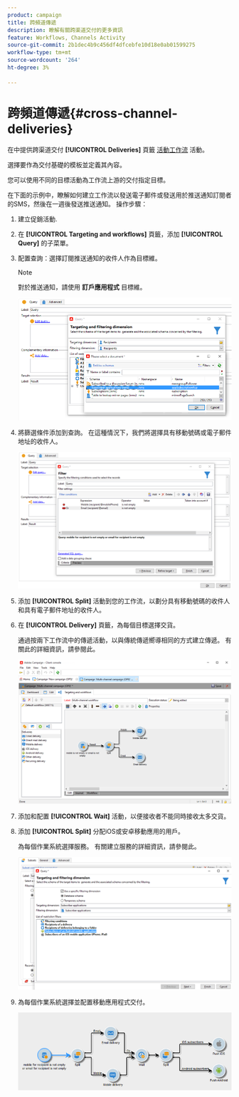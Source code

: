 ```yaml
---
product: campaign
title: 跨頻道傳遞
description: 瞭解有關跨渠道交付的更多資訊
feature: Workflows, Channels Activity
source-git-commit: 2b1dec4b9c456df4dfcebfe10d18e0ab01599275
workflow-type: tm+mt
source-wordcount: '264'
ht-degree: 3%

---
```


# 跨頻道傳遞{#cross-channel-deliveries}

在中提供跨渠道交付 **[!UICONTROL Deliveries]** 頁籤 [活動工作流](campaign-workflows.md) 活動。

選擇要作為交付基礎的模板並定義其內容。

您可以使用不同的目標活動為工作流上游的交付指定目標。

在下面的示例中，瞭解如何建立工作流以發送電子郵件或發送用於推送通知訂閱者的SMS，然後在一週後發送推送通知。 操作步驟：

1. 建立促銷活動.
1. 在 **[!UICONTROL Targeting and workflows]** 頁籤，添加 **[!UICONTROL Query]** 的子菜單。
1. 配置查詢：選擇訂閱推送通知的收件人作為目標維。

   >[!NOTE]
   >
   >對於推送通知，請使用 **訂戶應用程式** 目標維。

   ![](assets/cross_channel_delivery_1.png)

1. 將篩選條件添加到查詢。 在這種情況下，我們將選擇具有移動號碼或電子郵件地址的收件人。

   ![](assets/cross_channel_delivery_2.png)

1. 添加 **[!UICONTROL Split]** 活動到您的工作流，以劃分具有移動號碼的收件人和具有電子郵件地址的收件人。
1. 在 **[!UICONTROL Delivery]** 頁籤，為每個目標選擇交貨。

   通過按兩下工作流中的傳遞活動，以與傳統傳遞嚮導相同的方式建立傳遞。 有關此的詳細資訊，請參閱此。

   ![](assets/cross_channel_delivery_3.png)

1. 添加和配置 **[!UICONTROL Wait]** 活動，以便接收者不能同時接收太多交貨。
1. 添加 **[!UICONTROL Split]** 分配iOS或安卓移動應用的用戶。

   為每個作業系統選擇服務。 有關建立服務的詳細資訊，請參閱此。

   ![](assets/cross_channel_delivery_4.png)

1. 為每個作業系統選擇並配置移動應用程式交付。

   ![](assets/cross_channel_delivery_5.png)

